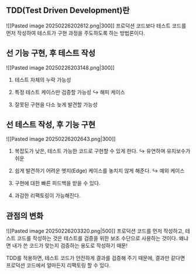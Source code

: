 ## TDD(Test Driven Development)란
![[Pasted image 20250226202612.png|300]]
프로덕션 코드보다 테스트 코드를 먼저 작성하여 테스트가 구현 과정을 주도하도록 하는 방법론이다.


## 선 기능 구현, 후 테스트 작성
![[Pasted image 20250226203148.png|300]]

1. 테스트 자체의 누락 가능성

2. 특정 테스트 케이스만 검증할 가능성
	↪ 해피 케이스

3. 잘못된 구현을 다소 늦게 발견할 가능성


## 선 테스트 작성, 후 기능 구현
![[Pasted image 20250226202643.png|300]]
1. 복잡도가 낮은, 테스트 가능한 코드로 구현할 수 있게 한다.
	↪ 유연하며 유지보수가 쉬운

2. 쉽게 발견하기 어려운 엣지(Edge) 케이스를 놓치지 않게 해준다.
	↪ 예외 케이스

3. 구현에 대한 빠른 피드백을 받을 수 있다.

4. 과감한 리팩토링이 가능해진다.


## 관점의 변화
![[Pasted image 20250226203320.png|500]]
프로덕션 코드를 먼저 작성하고, 테스트 코드를 작성하는 것은 테스트를 검증을 위한 보조 수단으로 사용하는 것이다. 
왜냐면 내가 쓴 코드가 맞는지 검증하는 용도로 작성하기 때문!

TDD를 적용하면, 테스트 코드가 안전하게 결과를 검증해 주기 때문에, 결과만 같다면 프로덕션 코드에서 얼마든지 리팩토링 할 수 있다.


